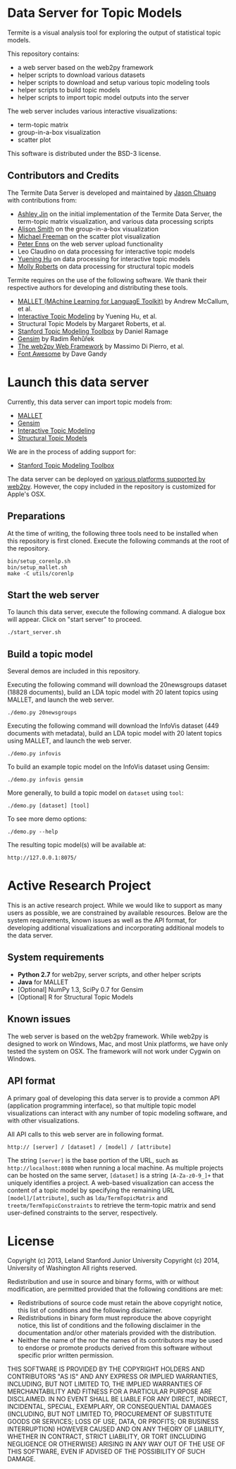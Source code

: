 Data Server for Topic Models
============================

Termite is a visual analysis tool for exploring the output of statistical topic models.

This repository contains:
  * a web server based on the web2py framework
  * helper scripts to download various datasets
  * helper scripts to download and setup various topic modeling tools
  * helper scripts to build topic models
  * helper scripts to import topic model outputs into the server

The web server includes various interactive visualizations:
  * term-topic matrix
  * group-in-a-box visualization
  * scatter plot

This software is distributed under the BSD-3 license.

Contributors and Credits
------------------------

The Termite Data Server is developed and maintained by [Jason Chuang](http://jason.chuang.ca) with contributions from:
 * [Ashley Jin](http://www.linkedin.com/in/ashpjin) on the initial implementation of the Termite Data Server, the term-topic matrix visualization, and various data processing scripts
 * [Alison Smith](http://www.cs.umd.edu/people/amsmit) on the group-in-a-box visualization
 * [Michael Freeman](https://www.linkedin.com/pub/michael-freeman/66/363/322) on the scatter plot visualization
 * [Peter Enns](https://www.linkedin.com/pub/peter-enns/37/674/408) on the web server upload functionality
 * Leo Claudino on data processing for interactive topic models
 * [Yuening Hu](http://www.cs.umd.edu/~ynhu/) on data processing for interactive topic models
 * [Molly Roberts](http://scholar.harvard.edu/mroberts/home) on data processing for structural topic models

Termite requires on the use of the following software. We thank their respective authors for developing and distributing these tools.

  * [MALLET (MAchine Learning for LanguagE Toolkit)](http://mallet.cs.umass.edu) by Andrew McCallum, et al.
  * [Interactive Topic Modeling](http://www.cs.umd.edu/~ynhu) by Yuening Hu, et al.
  * Structural Topic Models by Margaret Roberts, et al.
  * [Stanford Topic Modeling Toolbox](http://nlp.stanford.edu/downloads/tmt/tmt-0.4) by Daniel Ramage
  * [Gensim](http://radimrehurek.com/gensim) by Radim Řehůřek
  * [The web2py Web Framework](http://web2py.com) by Massimo Di Pierro, et al.
  * [Font Awesome](http://fontawesome.io) by Dave Gandy  

Launch this data server
=======================

Currently, this data server can import topic models from:
  * [MALLET](http://mallet.cs.umass.edu)
  * [Gensim](http://radimrehurek.com/gensim/)
  * [Interactive Topic Modeling](http://github.com/uwdata/termite-treetm)
  * [Structural Topic Models](http://github.com/uwdata/termite-stm)

We are in the process of adding support for:
  * [Stanford Topic Modeling Toolbox](http://nlp.stanford.edu/downloads/tmt/tmt-0.4/)

The data server can be deployed on [various platforms supported by web2py](http://web2py.com/books/default/chapter/29/13/deployment-recipes).  However, the copy included in the repository is customized for Apple's OSX.

Preparations
------------

At the time of writing, the following three tools need to be installed when this repository is first cloned.  Execute the following commands at the root of the repository.

```
bin/setup_corenlp.sh
bin/setup_mallet.sh
make -C utils/corenlp
```

Start the web server
--------------------

To launch this data server, execute the following command. A dialogue box will appear. Click on "start server" to proceed.

```
./start_server.sh
```

Build a topic model
-------------------

Several demos are included in this repository.

Executing the following command will download the 20newsgroups dataset (18828 documents), build an LDA topic model with 20 latent topics using MALLET, and launch the web server.

```
./demo.py 20newsgroups
```

Executing the following command will download the InfoVis dataset (449 documents with metadata), build an LDA topic model with 20 latent topics using MALLET, and launch the web server.

```
./demo.py infovis
```

To build an example topic model on the InfoVis dataset using Gensim:

```
./demo.py infovis gensim
```

More generally, to build a topic model on `dataset` using `tool`:

```
./demo.py [dataset] [tool]
```

To see more demo options:

```
./demo.py --help
```

The resulting topic model(s) will be available at:

```
http://127.0.0.1:8075/
```

Active Research Project
=======================

This is an active research project. While we would like to support as many users as possible, we are constrained by available resources. Below are the system requirements, known issues as well as the API format, for developing additional visualizations and incorporating additional models to the data server.

System requirements
-------------------

  * **Python 2.7** for web2py, server scripts, and other helper scripts
  * **Java** for MALLET
  * [Optional] NumPy 1.3, SciPy 0.7 for Gensim
  * [Optional] R for Structural Topic Models

Known issues
------------

The web server is based on the web2py framework. While web2py is designed to work on Windows, Mac, and most Unix platforms, we have only tested the system on OSX. The framework will not work under Cygwin on Windows.

API format
----------

A primary goal of developing this data server is to provide a common API (application programming interface), so that multiple topic model visualizations can interact with any number of topic modeling software, and with other visualizations.

All API calls to this web server are in following format.

```
http:// [server] / [dataset] / [model] / [attribute]
```

The string `[server]` is the base portion of the URL, such as `http://localhost:8080` when running a local machine.  As multiple projects can be hosted on the same server, `[dataset]` is a string `[A-Za-z0-9_]+` that uniquely identifies a project. A web-based visualization can access the content of a topic model by specifying the remaining URL `[model]/[attribute]`, such as `lda/TermTopicMatrix` and `treetm/TermTopicConstraints` to retrieve the term-topic matrix and send user-defined constraints to the server, respectively.

License
=======

Copyright (c) 2013, Leland Stanford Junior University
Copyright (c) 2014, University of Washington
All rights reserved.

Redistribution and use in source and binary forms, with or without
modification, are permitted provided that the following conditions are met:
  * Redistributions of source code must retain the above copyright
    notice, this list of conditions and the following disclaimer.
  * Redistributions in binary form must reproduce the above copyright
    notice, this list of conditions and the following disclaimer in the
    documentation and/or other materials provided with the distribution.
  * Neither the name of the <organization> nor the
    names of its contributors may be used to endorse or promote products
    derived from this software without specific prior written permission.

THIS SOFTWARE IS PROVIDED BY THE COPYRIGHT HOLDERS AND CONTRIBUTORS "AS IS" AND
ANY EXPRESS OR IMPLIED WARRANTIES, INCLUDING, BUT NOT LIMITED TO, THE IMPLIED
WARRANTIES OF MERCHANTABILITY AND FITNESS FOR A PARTICULAR PURPOSE ARE
DISCLAIMED. IN NO EVENT SHALL <COPYRIGHT HOLDER> BE LIABLE FOR ANY
DIRECT, INDIRECT, INCIDENTAL, SPECIAL, EXEMPLARY, OR CONSEQUENTIAL DAMAGES
(INCLUDING, BUT NOT LIMITED TO, PROCUREMENT OF SUBSTITUTE GOODS OR SERVICES;
LOSS OF USE, DATA, OR PROFITS; OR BUSINESS INTERRUPTION) HOWEVER CAUSED AND
ON ANY THEORY OF LIABILITY, WHETHER IN CONTRACT, STRICT LIABILITY, OR TORT
(INCLUDING NEGLIGENCE OR OTHERWISE) ARISING IN ANY WAY OUT OF THE USE OF THIS
SOFTWARE, EVEN IF ADVISED OF THE POSSIBILITY OF SUCH DAMAGE.
